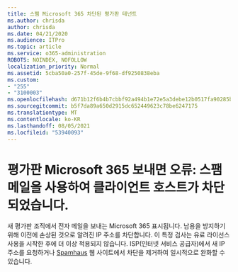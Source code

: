 ```yaml
---
title: 스팸 Microsoft 365 차단된 평가판 테넌트
ms.author: chrisda
author: chrisda
ms.date: 04/21/2020
ms.audience: ITPro
ms.topic: article
ms.service: o365-administration
ROBOTS: NOINDEX, NOFOLLOW
localization_priority: Normal
ms.assetid: 5cba50a0-257f-45de-9f68-df9250838eba
ms.custom:
- "255"
- "3100003"
ms.openlocfilehash: d671b12f6b4b7cbbf92a494b1e72e5a3debe12b0517fa90285b1d4664d5486a4
ms.sourcegitcommit: b5f7da89a650d2915dc652449623c78be6247175
ms.translationtype: MT
ms.contentlocale: ko-KR
ms.lasthandoff: 08/05/2021
ms.locfileid: "53940093"
---
```

# <a name="error-when-a-microsoft-365-trial-user-sends-email-client-host-blocked-using-spamhaus"></a>평가판 Microsoft 365 보내면 오류: 스팸 메일을 사용하여 클라이언트 호스트가 차단되었습니다.

새 평가판 조직에서 전자 메일을 보내는 Microsoft 365 표시됩니다. 남용을 방지하기 위해 이전에 손상된 것으로 알려진 IP 주소를 차단합니다. 이 특정 검사는 유료 라이선스 사용을 시작한 후에 더 이상 적용되지 않습니다. ISP(인터넷 서비스 공급자)에서 새 IP 주소를 요청하거나 [Spamhaus](https://go.microsoft.com/fwlink/p/?linkid=123245) 웹 사이트에서 차단을 제거하여 일시적으로 완화할 수 있습니다.
